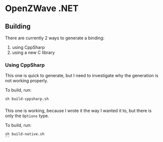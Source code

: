 # OpenZWave .NET

## Building

There are currently 2 ways to generate a binding:
 1. using CppSharp
 2. using a new C library

### Using CppSharp

This one is quick to generate, but I need to investigate why the generation is not working properly.

To build, run:

```
sh build-cppsharp.sh
```

###

This one is working, because I wrote it the way I wanted it to, but there is only the `Options` type.

To build, run:

```
sh build-native.sh
``
